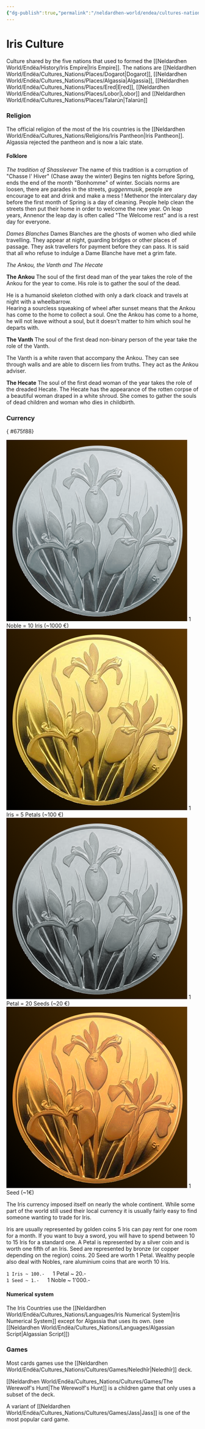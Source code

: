 ```yaml
---
{"dg-publish":true,"permalink":"/neldardhen-world/endea/cultures-nations/cultures/iris-culture/"}
---
```


# Iris Culture
Culture shared by the five nations that used to formed the [[Neldardhen World/Endëa/History/Iris Empire\|Iris Empire]].
The nations are [[Neldardhen World/Endëa/Cultures_Nations/Places/Dogarot\|Dogarot]], [[Neldardhen World/Endëa/Cultures_Nations/Places/Algassia\|Algassia]], [[Neldardhen World/Endëa/Cultures_Nations/Places/Ered\|Ered]], [[Neldardhen World/Endëa/Cultures_Nations/Places/Lobor\|Lobor]] and [[Neldardhen World/Endëa/Cultures_Nations/Places/Talarún\|Talarún]]

### Religion
The official religion of the most of the Iris countries is the [[Neldardhen World/Endëa/Cultures_Nations/Religions/Iris Pantheon\|Iris Pantheon]].
Algassia rejected the pantheon and is now a laïc state.

#### Folklore
*The tradition of Shassleever*
The name of this tradition is a corruption of "Chasse l' Hiver" (Chase away the winter)
Begins ten nights before Spring, ends the end of the month "Bonhomme" of winter.
Socials norms are loosen, there are parades in the streets, *guggenmusik*, people are encourage to eat and drink and make a mess !
Methenor the intercalary day before the first month of Spring is a day of cleaning. People help clean the streets then put their home in order to welcome the new year.
On leap years, Annenor the leap day is often called "The Welcome rest" and is a rest day for everyone.

*Dames Blanches*
Dames Blanches are the ghosts of women who died while travelling. They appear at night, guarding bridges or other places of passage.
They ask travellers for payment before they can pass. It is said that all who refuse to indulge a Dame Blanche have met a grim fate.

*The Ankou, the Vanth and The Hecate*

**The Ankou**
The soul of the first dead man of the year takes the role of the Ankou for the year to come. His role is to gather the soul of the dead.

He is a humanoid skeleton clothed with only a dark cloack and travels at night with a wheelbarrow.  
Hearing a sourcless squeaking of wheel after sunset means that the Ankou has come to the home to collect a soul. One the Ankou has come to a home, he will not leave without a soul, but it doesn't matter to him which soul he departs with.

 **The Vanth**
The soul of the first dead non-binary person of the year take the role of the Vanth.

The Vanth is a white raven that accompany the Ankou. They can see through walls and are able to discern lies from truths. They act as the Ankou adviser.

**The Hecate**
The soul of the first dead woman of the year takes the role of the dreaded Hecate. The Hecate has the appearance of the rotten corpse of a beautiful woman draped in a white shroud. She comes to gather the souls of dead children and woman who dies in childbirth.

### Currency
{ #675f88}


![iris_platinum.png|40](/img/user/Images/Currencies/iris_platinum.png) 1 Noble = 10 Iris (~1000 €)
![iris_gold.png|40](/img/user/Images/Currencies/iris_gold.png) 1 Iris = 5 Petals (~100 €)
![iris_silver.png|40](/img/user/Images/Currencies/iris_silver.png) 1 Petal = 20 Seeds (~20 €)
![iris_bronze.png|40](/img/user/Images/Currencies/iris_bronze.png) 1 Seed (~1€)

The Iris currency imposed itself on nearly the whole continent. While some part of the world still used their local currency it is usually fairly easy to find someone wanting to trade for Iris.

Iris are usually represented by golden coins 5 Iris can pay rent for one room for a month. If you want to buy a sword, you will have to spend between 10 to 15 Iris for a standard one. A Petal is represented by a silver coin and is worth one fifth of an Iris. Seed are represented by bronze (or copper depending on the region) coins. 20 Seed are worth 1 Petal. Wealthy people also deal with Nobles, rare aluminium coins that are worth 10 Iris.

`1 Iris ~ 100.-  
`1 Petal ~ 20.-  
`1 Seed ~ 1.-  
`1 Noble ~ 1'000.-

#### Numerical system

The Iris Countries use the [[Neldardhen World/Endëa/Cultures_Nations/Languages/Iris Numerical System\|Iris Numerical System]] except for Algassia that uses its own. (see [[Neldardhen World/Endëa/Cultures_Nations/Languages/Algassian Script\|Algassian Script]])

### Games
Most cards games use the [[Neldardhen World/Endëa/Cultures_Nations/Cultures/Games/Neledhîr\|Neledhîr]] deck.

[[Neldardhen World/Endëa/Cultures_Nations/Cultures/Games/The Werewolf's Hunt\|The Werewolf's Hunt]] is a children game that only uses a subset of the deck.

A variant of [[Neldardhen World/Endëa/Cultures_Nations/Cultures/Games/Jass\|Jass]] is one of the most popular card game.

